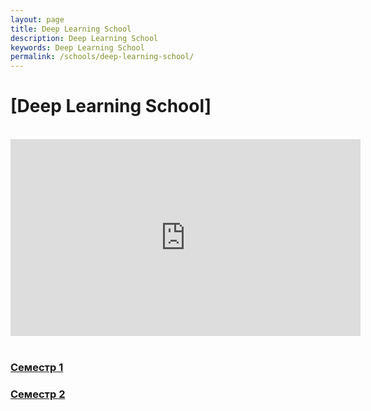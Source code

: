 ```yaml
---
layout: page
title: Deep Learning School
description: Deep Learning School
keywords: Deep Learning School
permalink: /schools/deep-learning-school/
---
```


# [Deep Learning School]

<br/>

<div align="center">
    <iframe width="560" height="315" src="https://www.youtube.com/embed/2wR5HdAdDO8" title="YouTube video player" frameborder="0" allow="accelerometer; autoplay; clipboard-write; encrypted-media; gyroscope; picture-in-picture" allowfullscreen></iframe>
</div>

<br/>

### [Семестр 1](/schools/deep-learning-school/semestr1/)

### [Семестр 2](/schools/deep-learning-school/semestr2/)
